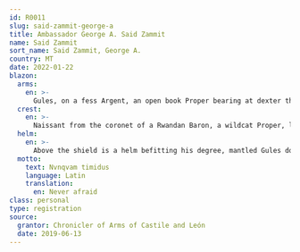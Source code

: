 ```yaml
---
id: R0011
slug: said-zammit-george-a
title: Ambassador George A. Said Zammit
name: Said Zammit
sort_name: Said Zammit, George A.
country: MT
date: 2022-01-22
blazon:
  arms:
    en: >-
      Gules, on a fess Argent, an open book Proper bearing at dexter the letter A and at sinister the letter Ω both Or, with three straps of the field fesswise in pale, each buckled at dexter Proper, between in chief three mullets of six points, and in base a lion passant, all of the Third, and all within a bordure Sable charged with seven crossbows (3,2,2) of the Third.
  crest:
    en: >-
      Naissant from the coronet of a Rwandan Baron, a wildcat Proper, langued Gules, gorged and chained Or.
  helm:
    en: >-
      Above the shield is a helm befitting his degree, mantled Gules doubled Argent.
  motto:
    text: Nvnqvam timidus
    language: Latin
    translation:
      en: Never afraid
class: personal
type: registration
source:
  grantor: Chronicler of Arms of Castile and León
  date: 2019-06-13
---
```

